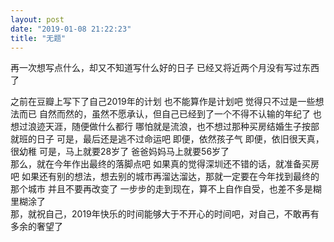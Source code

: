 ```yaml
---
layout: post
date: "2019-01-08 21:22:23"
title: "无题"
---
```



再一次想写点什么，却又不知道写什么好的日子
已经又将近两个月没有写过东西了

之前在豆瓣上写下了自己2019年的计划
也不能算作是计划吧
觉得只不过是一些想法而已
自然而然的，虽然不愿承认，但自己已经到了一个不得不认输的年纪了
也想过浪迹天涯，随便做什么都行
哪怕就是流浪，也不想过那种买房结婚生子按部就班的日子
可是，最后还是逃不过命运吧
即便，依然孩子气
即便，依旧很天真，很幼稚
可是，马上就要28岁了
爸爸妈妈马上就要56岁了
<br>
那么，就在今年作出最终的落脚点吧
如果真的觉得深圳还不错的话，就准备买房吧
如果还有别的想法，想去别的城市再溜达溜达，那就一定要在今年找到最终的那个城市
并且不要再改变了
一步步的走到现在，算不上自作自受，也差不多是糊里糊涂了
<br>
那，就祝自己，2019年快乐的时间能够大于不开心的时间吧，对自己，不敢再有多余的奢望了
